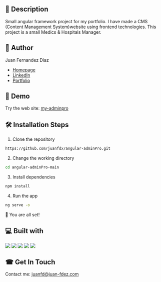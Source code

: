 ## 🧾 Description

Small angular framework project for my portfolio. I have made a CMS (Content Management System)website using frontend technologies. This project is a small Medics & Hospitals Manager.

## 🧐 Author 

Juan Fernandez Diaz

- [Homepage](https://www.juan-fdez.com/home)
- [LinkedIn](https://www.linkedin.com/in/juan-fdez-com/)
- [Portfolio](https://www.juan-fdez.com/portfolio)

## 🚀 Demo

Try the web site:  [my-adminpro](https://my-adminpro.netlify.app/)

## 🛠️ Installation Steps

1. Clone the repository

```bash
https://github.com/juanfdx/angular-adminPro.git
```

2. Change the working directory

```bash
cd angular-adminPro-main
```

3. Install dependencies

```bash
npm install
```

4. Run the app

```bash
ng serve -o
```

🌟 You are all set!

## 💻 Built with

<p>
  <img src="https://img.icons8.com/color/48/000000/html-5--v1.png"/>
  <img src="https://img.icons8.com/color/48/000000/css3.png"/>
  <img src="https://img.icons8.com/color/48/000000/sass.png"/>
  <img src="https://img.icons8.com/color/48/000000/javascript--v1.png"/>
  <img src="https://img.icons8.com/external-tal-revivo-color-tal-revivo/44/000000/external-angular-a-typescript-based-open-source-web-application-framework-logo-color-tal-revivo.png"/>
</p>

## ☎ Get In Touch

Contact me:  [juanfd@juan-fdez.com](https://www.juan-fdez.com/contact)
&nbsp;<br />
&nbsp;<br />
